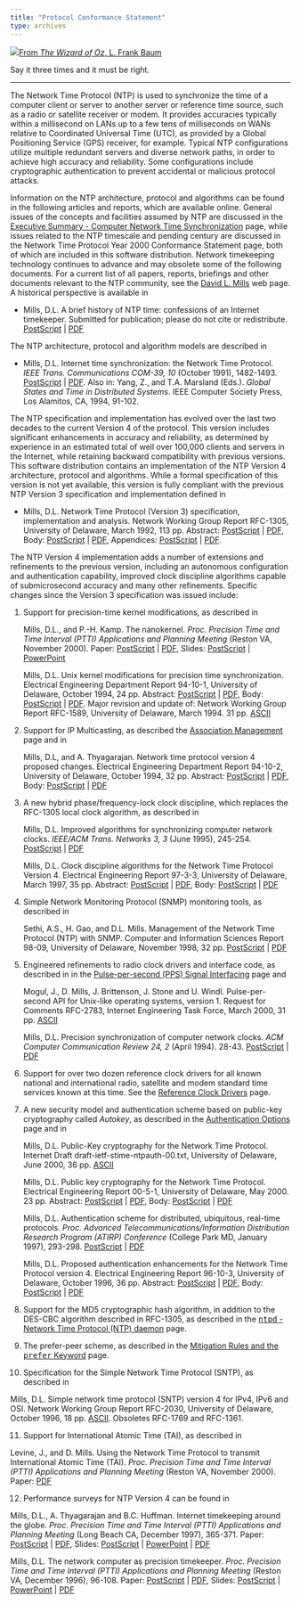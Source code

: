 ```yaml
---
title: "Protocol Conformance Statement"
type: archives
---
```


![](/archives/pic/flatheads.gif)[From _The Wizard of Oz_, L. Frank Baum](http://www.eecis.udel.edu/~mills/pictures.html)

Say it three times and it must be right.  

* * *

The Network Time Protocol (NTP) is used to synchronize the time of a computer client or server to another server or reference time source, such as a radio or satellite receiver or modem. It provides accuracies typically within a millisecond on LANs up to a few tens of milliseconds on WANs relative to Coordinated Universal Time (UTC), as provided by a Global Positioning Service (GPS) receiver, for example. Typical NTP configurations utilize multiple redundant servers and diverse network paths, in order to achieve high accuracy and reliability. Some configurations include cryptographic authentication to prevent accidental or malicious protocol attacks.

Information on the NTP architecture, protocol and algorithms can be found in the following articles and reports, which are available online. General issues of the concepts and facilities assumed by NTP are discussed in the [Executive Summary - Computer Network Time Synchronization](/archives/4.1.0/exec) page, while issues related to the NTP timescale and pending century are discussed in the Network Time Protocol Year 2000 Conformance Statement page, both of which are included in this software distribution. Network timekeeping technology continues to advance and may obsolete some of the following documents. For a current list of all papers, reports, briefings and other documents relevant to the NTP community, see the [David L. Mills](http://www.eecis.udel.edu/~mills) web page. A historical perspective is available in

*   Mills, D.L. A brief history of NTP time: confessions of an Internet timekeeper. Submitted for publication; please do not cite or redistribute. [PostScript](https://www.eecis.udel.edu/~mills/database/papers/history.ps) | [PDF](http://www.eecis.udel.edu/~mills/database/papers/history.pdf)

The NTP architecture, protocol and algorithm models are described in

*   Mills, D.L. Internet time synchronization: the Network Time Protocol. _IEEE Trans. Communications COM-39, 10_ (October 1991), 1482-1493. [PostScript](http://www.eecis.udel.edu/~mills/database/papers/trans.ps) | [PDF](http://www.eecis.udel.edu/~mills/database/papers/trans.pdf). Also in: Yang, Z., and T.A. Marsland (Eds.). _Global States and Time in Distributed Systems_. IEEE Computer Society Press, Los Alamitos, CA, 1994, 91-102.

The NTP specification and implementation has evolved over the last two decades to the current Version 4 of the protocol. This version includes significant enhancements in accuracy and reliability, as determined by experience in an estimated total of well over 100,000 clients and servers in the Internet, while retaining backward compatibility with previous versions. This software distribution contains an implementation of the NTP Version 4 architecture, protocol and algorithms. While a formal specification of this version is not yet available, this version is fully compliant with the previous NTP Version 3 specification and implementation defined in

*   Mills, D.L. Network Time Protocol (Version 3) specification, implementation and analysis. Network Working Group Report RFC-1305, University of Delaware, March 1992, 113 pp. Abstract: [PostScript](http://www.eecis.udel.edu/~mills/database/rfc/rfc1305/rfc1305a.ps) | [PDF](http://www.eecis.udel.edu/~mills/database/rfc/rfc1305/rfc1305a.pdf), Body: [PostScript](http://www.eecis.udel.edu/~mills/database/rfc/rfc1305/rfc1305b.ps) | [PDF](http://www.eecis.udel.edu/~mills/database/rfc/rfc1305/rfc1305b.pdf), Appendices: [PostScript](http://www.eecis.udel.edu/~mills/database/rfc/rfc1305/rfc1305c.ps) | [PDF](http://www.eecis.udel.edu/~mills/database/rfc/rfc1305/rfc1305c.pdf).

The NTP Version 4 implementation adds a number of extensions and refinements to the previous version, including an autonomous configuration and authentication capability, improved clock discipline algorithms capable of submicrosecond accuracy and many other refinements. Specific changes since the Version 3 specification was issued include:

1.  Support for precision-time kernel modifications, as described in

    Mills, D.L., and P.-H. Kamp. The nanokernel. _Proc. Precision Time and Time Interval (PTTI) Applications and Planning Meeting_ (Reston VA, November 2000). Paper: [PostScript](http://www.eecis.udel.edu/~mills/database/papers/nano/nano2.ps) | [PDF](http://www.eecis.udel.edu/~mills/database/papers/nano/nano2.pdf), Slides: [PostScript](http://www.eecis.udel.edu/~mills/database/brief/nano/nano.ps) | [PowerPoint](http://www.eecis.udel.edu/~mills/database/brief/nano/nano.ppt)

    Mills, D.L. Unix kernel modifications for precision time synchronization. Electrical Engineering Department Report 94-10-1, University of Delaware, October 1994, 24 pp. Abstract: [PostScript](http://www.eecis.udel.edu/~mills/database/reports/kern/kerna.ps) | [PDF](http://www.eecis.udel.edu/~mills/database/reports/kern/kerna.pdf), Body: [PostScript](http://www.eecis.udel.edu/~mills/database/reports/kern/kernb.ps) | [PDF](http://www.eecis.udel.edu/~mills/database/reports/kern/kernb.pdf). Major revision and update of: Network Working Group Report RFC-1589, University of Delaware, March 1994\. 31 pp. [ASCII](http://www.eecis.udel.edu/~mills/database/rfc/rfc1589.txt)

2.  Support for IP Multicasting, as described the [Association Management](/archives/4.1.0/assoc) page and in

    Mills, D.L, and A. Thyagarajan. Network time protocol version 4 proposed changes. Electrical Engineering Department Report 94-10-2, University of Delaware, October 1994, 32 pp. Abstract: [PostScript](http://www.eecis.udel.edu/~mills/database/reports/acts/actsa.ps) | [PDF](http://www.eecis.udel.edu/~mills/database/reports/acts/actsa.pdf), Body: [PostScript](http://www.eecis.udel.edu/~mills/database/reports/acts/actsb.ps) | [PDF](http://www.eecis.udel.edu/~mills/database/reports/acts/actsb.pdf)

3.  A new hybrid phase/frequency-lock clock discipline, which replaces the RFC-1305 local clock algorithm, as described in

    Mills, D.L. Improved algorithms for synchronizing computer network clocks. _IEEE/ACM Trans. Networks 3, 3_ (June 1995), 245-254. [PostScript](http://www.eecis.udel.edu/~mills/database/papers/tune2.ps) | [PDF](http://www.eecis.udel.edu/~mills/database/papers/tune2.pdf)

    Mills, D.L. Clock discipline algorithms for the Network Time Protocol Version 4\. Electrical Engineering Report 97-3-3, University of Delaware, March 1997, 35 pp. Abstract: [PostScript](http://www.eecis.udel.edu/~mills/database/reports/allan/securea.ps) | [PDF](http://www.eecis.udel.edu/~mills/database/reports/allan/securea.pdf), Body: [PostScript](http://www.eecis.udel.edu/~mills/database/reports/allan/secureb.ps) | [PDF](http://www.eecis.udel.edu/~mills/database/reports/allan/secureb.pdf)

4.  Simple Network Monitoring Protocol (SNMP) monitoring tools, as described in

    Sethi, A.S., H. Gao, and D.L. Mills. Management of the Network Time Protocol (NTP) with SNMP. Computer and Information Sciences Report 98-09, University of Delaware, November 1998, 32 pp. [PostScript](http://www.eecis.udel.edu/~mills/database/reports/ntp-mib-tr.ps) | [PDF](http://www.eecis.udel.edu/~mills/database/reports/ntp-mib-tr.pdf)

5.  Engineered refinements to radio clock drivers and interface code, as described in in the [Pulse-per-second (PPS) Signal Interfacing](/archives/4.1.0/pps) page and

    Mogul, J., D. Mills, J. Brittenson, J. Stone and U. Windl. Pulse-per-second API for Unix-like operating systems, version 1. Request for Comments RFC-2783, Internet Engineering Task Force, March 2000, 31 pp. [ASCII](http://www.eecis.udel.edu/~mills/database/rfc/rfc2783.txt)

    Mills, D.L. Precision synchronization of computer network clocks. _ACM Computer Communication Review 24, 2_ (April 1994). 28-43. [PostScript](http://www.eecis.udel.edu/~mills/database/papers/fine.ps) | [PDF](http://www.eecis.udel.edu/~mills/database/papers/fine.pdf)

6.  Support for over two dozen reference clock drivers for all known national and international radio, satellite and modem standard time services known at this time. See the [Reference Clock Drivers](/archives/4.1.0/refclock) page.

7.  A new security model and authentication scheme based on public-key cryptography called _Autokey_, as described in the [Authentication Options](/archives/4.1.0/authopt) page and in

    Mills, D.L. Public-Key cryptography for the Network Time Protocol. Internet Draft draft-ietf-stime-ntpauth-00.txt, University of Delaware, June 2000, 36 pp. [ASCII](http://www.eecis.udel.edu/~mills/database/memos/draft-ietf-stime-ntpauth-00.txt)

    Mills, D.L. Public key cryptography for the Network Time Protocol. Electrical Engineering Report 00-5-1, University of Delaware, May 2000. 23 pp. Abstract: [PostScript](http://www.eecis.udel.edu/~mills/database/reports/pkey/pkeya.ps) | [PDF](http://www.eecis.udel.edu/~mills/database/reports/pkey/pkeya.pdf), Body: [PostScript](http://www.eecis.udel.edu/~mills/database/reports/pkey/pkeyb.ps) | [PDF](http://www.eecis.udel.edu/~mills/database/reports/pkey/pkeyb.pdf)

    Mills, D.L. Authentication scheme for distributed, ubiquitous, real-time protocols. _Proc. Advanced Telecommunications/Information Distribution Research Program (ATIRP) Conference_ (College Park MD, January 1997), 293-298. [PostScript](http://www.eecis.udel.edu/~mills/database/papers/atirp.ps) | [PDF](http://www.eecis.udel.edu/~mills/database/papers/atirp.pdf)

    Mills, D.L. Proposed authentication enhancements for the Network Time Protocol version 4. Electrical Engineering Report 96-10-3, University of Delaware, October 1996, 36 pp. Abstract: [PostScript](http://www.eecis.udel.edu/~mills/database/reports/secure/securea.ps) | [PDF](http://www.eecis.udel.edu/~mills/database/reports/secure/securea.pdf), Body: [PostScript](http://www.eecis.udel.edu/~mills/database/reports/secure/secureb.ps) | [PDF](http://www.eecis.udel.edu/~mills/database/reports/secure/secureb.pdf)

8.  Support for the MD5 cryptographic hash algorithm, in addition to the DES-CBC algorithm described in RFC-1305, as described in the [<tt>ntpd</tt> - Network Time Protocol (NTP) daemon](/archives/4.1.0/ntpd) page.

9.  The prefer-peer scheme, as described in the [Mitigation Rules and the <tt>prefer</tt> Keyword](/archives/4.1.0/prefer) page.

10.  Specification for the Simple Network Time Protocol (SNTP), as described in

Mills, D.L. Simple network time protocol (SNTP) version 4 for IPv4, IPv6 and OSI. Network Working Group Report RFC-2030, University of Delaware, October 1996, 18 pp. [ASCII](http://www.eecis.udel.edu/~mills/database/rfc/rfc2030.txt). Obsoletes RFC-1769 and RFC-1361.

11.  Support for International Atomic Time (TAI), as described in

Levine, J., and D. Mills. Using the Network Time Protocol to transmit International Atomic Time (TAI). _Proc. Precision Time and Time Interval (PTTI) Applications and Planning Meeting_ (Reston VA, November 2000). Paper:  [PDF](https://www.eecis.udel.edu/~mills/database/papers/leapsecond.pdf)

12.  Performance surveys for NTP Version 4 can be found in

Mills, D.L., A. Thyagarajan and B.C. Huffman. Internet timekeeping around the globe. _Proc. Precision Time and Time Interval (PTTI) Applications and Planning Meeting_ (Long Beach CA, December 1997), 365-371\. Paper: [PostScript](http://www.eecis.udel.edu/~mills/database/papers/survey5.ps) | [PDF](http://www.eecis.udel.edu/~mills/database/papers/survey5.pdf), Slides: [PostScript](http://www.eecis.udel.edu/~mills/database/brief/survey/survey.ps) | [PowerPoint](http://www.eecis.udel.edu/~mills/database/brief/survey/survey.ppt) | [PDF](http://www.eecis.udel.edu/~mills/database/brief/survey/survey.pdf)

Mills, D.L. The network computer as precision timekeeper. _Proc. Precision Time and Time Interval (PTTI) Applications and Planning Meeting_ (Reston VA, December 1996), 96-108. Paper: [PostScript](http://www.eecis.udel.edu/~mills/database/papers/ptti.ps) | [PDF](http://www.eecis.udel.edu/~mills/database/papers/ptti.pdf), Slides: [PostScript](http://www.eecis.udel.edu/~mills/database/brief/ptti/ptti.ps) | [PowerPoint](http://www.eecis.udel.edu/~mills/database/brief/ptti/ptti.ppt) | [PDF](http://www.eecis.udel.edu/~mills/database/brief/ptti/ptti.pdf)